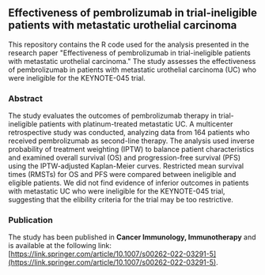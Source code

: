 ## Effectiveness of pembrolizumab in trial-ineligible patients with metastatic urothelial carcinoma

This repository contains the R code used for the analysis presented in the research paper "Effectiveness of pembrolizumab in trial-ineligible patients with metastatic urothelial carcinoma." The study assesses the effectiveness of pembrolizumab in patients with metastatic urothelial carcinoma (UC) who were ineligible for the KEYNOTE-045 trial.

### Abstract
The study evaluates the outcomes of pembrolizumab therapy in trial-ineligible patients with platinum-treated metastatic UC. A multicenter retrospective study was conducted, analyzing data from 164 patients who received pembrolizumab as second-line therapy. The analysis used inverse probability of treatment weighting (IPTW) to balance patient characteristics and examined overall survival (OS) and progression-free survival (PFS) using the IPTW-adjusted Kaplan-Meier curves. Restricted mean survival times (RMSTs) for OS and PFS were compared between ineligible and eligible patients. We did not find evidence of inferior outcomes in patients with metastatic UC who were ineligible for the KEYNOTE-045 trial, suggesting that the elibility criteria for the trial may be too restrictive.

### Publication
The study has been published in **Cancer Immunology, Immunotherapy** and is available at the following link: [https://link.springer.com/article/10.1007/s00262-022-03291-5](https://link.springer.com/article/10.1007/s00262-022-03291-5).